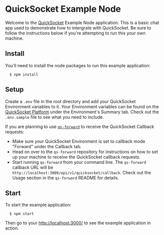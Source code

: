 # QuickSocket Example Node
Welcome to the [QuickSocket](https://quicksocket.io/) Example Node application. This is a basic chat app used to demonstrate how to intergrate with QuickSocket. Be sure to follow the instructions below if you're attempting to run this your own machine.

## Install

You'll need to install the node packages to run this example application:
```
  $ npm install
```

## Setup

Create a `.env` file in the root directory and add your QuickSocket Environment variables to it. Your Environment variables can be found on the [QuickSocket Platform](https://app.quicksocket.io/) under the Environment's Summary tab. Check out the `.env.sample` file to see what you need to include.

If you are planning to use [`qs-forward`](https://github.com/QuickSocket/qs-forward) to receive the QuickSocket Callback requests:
- Make sure your QuickSocket Environment is set to callback mode "Forward" under the Callback tab.
- Head on over to the `qs-forward` repository for instructions on how to set up your machine to receive the QuickSocket callback requests.
- Start running `qs-forward` from your command line. The `qs-forward` callback URL will be `http://localhost:3000/api/v1/quicksocket/callback`. Check out the Usage section in the `qs-forward` README for details.
## Start

To start the example application:
```
  $ npm start
```
Then go to your [http://localhost:3000/](http://localhost:3000/) to see the example application in action.
